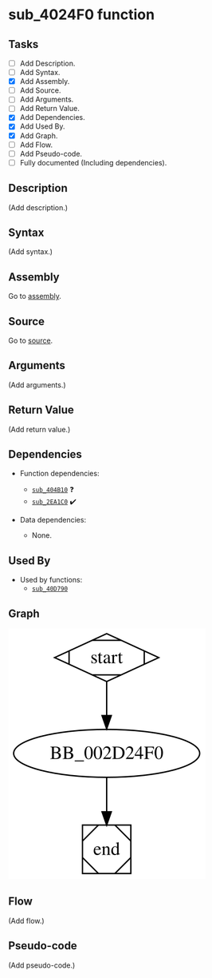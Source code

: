 # sub_4024F0 function

## Tasks

- [ ] Add Description.
- [ ] Add Syntax.
- [X] Add Assembly.
- [ ] Add Source.
- [ ] Add Arguments.
- [ ] Add Return Value.
- [X] Add Dependencies.
- [X] Add Used By.
- [X] Add Graph.
- [ ] Add Flow.
- [ ] Add Pseudo-code.
- [ ] Fully documented (Including dependencies).

## Description

(Add description.)

## Syntax

(Add syntax.)

## Assembly

Go to [assembly](../asm/sub_4024F0.asm).

## Source

Go to [source](../cc/sub_4024F0.cc).

## Arguments

(Add arguments.)

## Return Value

(Add return value.)

## Dependencies

* Function dependencies:
  * [`sub_404B10`](sub_404B10.md) ❓
  * [`sub_2EA1C0`](sub_2EA1C0.md) ✔️


* Data dependencies:
  * None.

## Used By

* Used by functions:
  * [`sub_40D790`](sub_40D790.md)

## Graph

![sub_4024F0 Graph](../svg/sub_4024F0.svg "sub_4024F0 Graph")

## Flow

(Add flow.)

## Pseudo-code

(Add pseudo-code.)
